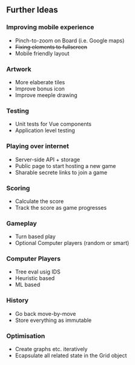 
## Further Ideas

### Improving mobile experience
  * Pinch-to-zoom on Board (i.e. Google maps)
  * ~~Fixing elements to fullscreen~~
  * Mobile friendly layout

### Artwork
  * More elaberate tiles
  * Improve bonus icon
  * Improve meeple drawing

### Testing
  * Unit tests for Vue components
  * Application level testing

### Playing over internet
  * Server-side API + storage
  * Public page to start hosting a new game
  * Sharable secrete links to join a game

### Scoring
  * Calculate the score
  * Track the score as game progresses

### Gameplay
  * Turn based play
  * Optional Computer players (random or smart)

### Computer Players
  * Tree eval usig IDS
  * Heuristic based
  * ML based

### History
  * Go back move-by-move
  * Store everything as immutable

### Optimisation
  * Create graphs etc. iteratively
  * Ecapsulate all related state in the Grid object
